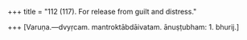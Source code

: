 +++
title = "112 (117). For release from guilt and distress."

+++
[Varuṇa.—dvyṛcam. mantroktābdāivatam. ānuṣṭubham: 1. bhurij.]
